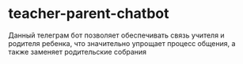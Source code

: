 # teacher-parent-chatbot  
Данный телеграм бот позволяет обеспечивать связь учителя и родителя ребенка, что значительно упрощает процесс общения, а также заменяет родительские собрания
